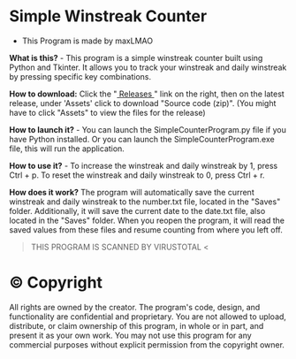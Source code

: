 # Simple Winstreak Counter

- This Program is made by maxLMAO

**What is this?** - This program is a simple winstreak counter built using Python and Tkinter. It allows you to track your winstreak and daily winstreak by pressing specific key combinations.

**How to download:** Click the "<a href="https://github.com/m4xLMAO/SimpleWinstreakCounter/releases"> Releases </a>" link on the right, then on the latest release, under 'Assets' click to download "Source code (zip)". 
(You might have to click "Assets" to view the files for the release)

**How to launch it?** - You can launch the SimpleCounterProgram.py file if you have Python installed.
Or you can launch the SimpleCounterProgram.exe file, this will run the application. 

**How to use it?** - To increase the winstreak and daily winstreak by 1, press Ctrl + p.
To reset the winstreak and daily winstreak to 0, press Ctrl + r.

**How does it work?** The program will automatically save the current winstreak and daily winstreak to the number.txt file, located in the "Saves" folder. 
Additionally, it will save the current date to the date.txt file, also located in the "Saves" folder. 
When you reopen the program, it will read the saved values from these files and resume counting from where you left off.

> THIS PROGRAM IS SCANNED BY VIRUSTOTAL <

#  ©️ Copyright
All rights are owned by the creator. 
The program's code, design, and functionality are confidential and proprietary.
You are not allowed to upload, distribute, or claim ownership of this program, in whole or in part, and present it as your own work. 
You may not use this program for any commercial purposes without explicit permission from the copyright owner.
